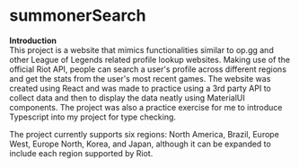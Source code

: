 # summonerSearch

**Introduction**</br>
This project is a website that mimics functionalities similar to op.gg and other League of Legends related profile lookup websites. 
Making use of the official Riot API, people can search a user's profile across different regions and get the stats from the user's most recent games. 
The website was created using React and was made to practice using a 3rd party API to collect data and then to display the data neatly using MaterialUI components. 
The project was also a practice exercise for me to introduce Typescript into my project for type checking.

The project currently supports six regions: North America, Brazil, Europe West, Europe North, Korea, and Japan, although it can be expanded to include each region supported by Riot.
